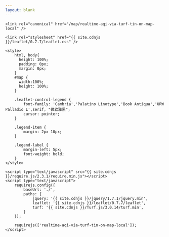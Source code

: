 ```yaml
---
layout: blank
---
```


<head>
	<meta charset="utf-8" />
	<meta http-equiv="content-language" content="zh" />
	<meta name="viewport" content="width=device-width, initial-scale=1" />
	<base href="/map/" />
	<title>(AQI) Real-time Air Quality Index via turf-tin on Map</title>
	<meta name="description" content="通过turf.js的不规则三角网Triangulated Irregular Network图形化工具tin在地图上展示空气质量指数即雾霾实时数据" />
	<meta name="keywords" content="雾霾, 空气质量指数, 大数据, 可视化, Real-time, Air Quality Index, AQI, BigData, Turf.js, Tin, Map" />

	<link rel="canonical" href="/map/realtime-aqi-via-turf-tin-on-map-local" />

	<link rel="stylesheet" href="{{ site.cdnjs }}/leaflet/0.7.7/leaflet.css" />

	<style>
		html, body{
		  height: 100%;
		  padding: 0px;
		  margin: 0px;
		}
		#map {
		  width:100%;
		  height: 100%;
		}

		.leaflet-control-legend {
			font-family: 'Cambria','Palatino Linotype','Book Antiqua','URW Palladio L',serif, "微软雅黑";
			cursor: pointer;
		}

		.legend-item {
			margin: 2px 10px;
		}

		.legend-label {
			margin-left: 5px;
			font-weight: bold;
		}
	</style>
</head>
<body>
	<div id="map"></div>

	<script type="text/javascript" src="{{ site.cdnjs }}/require.js/2.3.1/require.min.js"></script>
	<script type="text/javascript">
		requirejs.config({
			baseUrl: './',
			paths: {
				jquery: '{{ site.cdnjs }}/jquery/1.7.1/jquery.min',
				leaflet: '{{ site.cdnjs }}/leaflet/0.7.7/leaflet',
				turf: '{{ site.cdnjs }}/Turf.js/3.0.14/turf.min',
			}
		});

		requirejs(['realtime-aqi-via-turf-tin-on-map-local']);
	</script>

</body>
